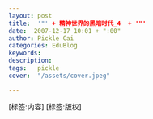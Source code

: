 ```yaml
---
layout: post  
title:  '"' + 精神世界的黑暗时代_4  + '"'
date:  2007-12-17 10:01 + ":00" 
author: Pickle Cai  
categories: EduBlog  
keywords: 
description:   
tags:	pickle   
cover:  "/assets/cover.jpeg"  

---  
```

    
[标签:内容]
 [标签:版权]

